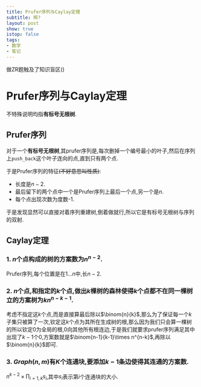 ```yaml
---
title: Prufer序列与Caylay定理
subtitle: 啊?
layout: post
show: true
istop: false
tags: 
- 数学
- 笔记
---
```


做ZR题触及了知识盲区()

# Prufer序列与Caylay定理

不特殊说明均指**有标号无根树**.

## Prufer序列

对于一个**有标号无根树**,其prufer序列是,每次删掉一个编号最小的叶子,然后在序列上`push_back`这个叶子连向的点,直到只有两个点.

于是Prufer序列的特征~~(不好意思叫性质)~~:
- 长度是$n-2$.
- 最后留下的两个点中一个是Prufer序列上最后一个点,另一个是$n$.
- 每个点出现次数为度数-1.

于是发现显然可以直接对着序列重建树,倒着做就行,所以它是有标号无根树与序列的双射.

## Caylay定理

### 1. $n$个点构成的树的方案数为$n^{n-2}$.

Prufer序列,每个位置是在$1\ldots n$中,长$n-2$.

### 2. $n$个点,和指定的$k$个点,做出$k$棵树的森林使得$k$个点都不在同一棵树立的方案树为$kn^{n-k-1}$.

考虑不指定这$k$个点,而是直接算最后除以$\binom{n}{k}$,那么为了保证每一个$k$子集只被算了一次,钦定这$k$个点为其所在生成树的根,那么因为我们只会算一棵树的所以钦定$0$为全局的根,$0$向其他所有根连边,于是我们就要求prufer序列满足其中出现了$k-1$个0,方案数就是$\binom{n-1}{k-1}\times n^{n-k}$,再除以$\binom{n}{k}$即可.

### 3. $Graph(n,m)$有$K$个连通块,要添加$k-1$条边使得其连通的方案数.

$n^{k-2}\times \prod_{i=1,k} s_i$,其中$s_i$表示第$i$个连通块的大小.